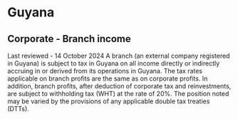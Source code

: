 # Guyana
## Corporate - Branch income
Last reviewed - 14 October 2024
A branch (an external company registered in Guyana) is subject to tax in Guyana on all income directly or indirectly accruing in or derived from its operations in Guyana. The tax rates applicable on branch profits are the same as on corporate profits. In addition, branch profits, after deduction of corporate tax and reinvestments, are subject to withholding tax (WHT) at the rate of 20%. The position noted may be varied by the provisions of any applicable double tax treaties (DTTs).
